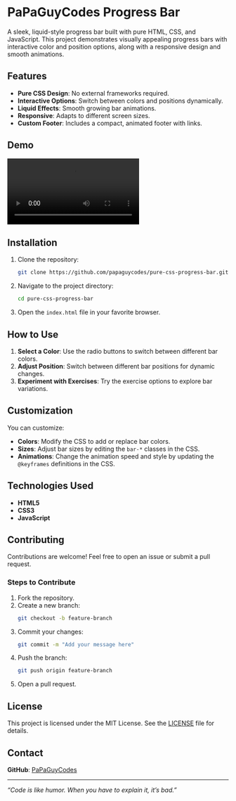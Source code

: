 # PaPaGuyCodes Progress Bar

A sleek, liquid-style progress bar built with pure HTML, CSS, and JavaScript. This project demonstrates visually appealing progress bars with interactive color and position options, along with a responsive design and smooth animations.

## Features

- **Pure CSS Design**: No external frameworks required.
- **Interactive Options**: Switch between colors and positions dynamically.
- **Liquid Effects**: Smooth growing bar animations.
- **Responsive**: Adapts to different screen sizes.
- **Custom Footer**: Includes a compact, animated footer with links.

## Demo

<video src="https://github.com/papaguycodes/pure-css-progress-bar/demo/purecss.mp4" controls="controls" style="max-width: 100%;">
    Your browser does not support the video tag.
</video>

## Installation

1. Clone the repository:
    ```bash
    git clone https://github.com/papaguycodes/pure-css-progress-bar.git
    ```
2. Navigate to the project directory:
    ```bash
    cd pure-css-progress-bar
    ```
3. Open the `index.html` file in your favorite browser.

## How to Use

1. **Select a Color**: Use the radio buttons to switch between different bar colors.
2. **Adjust Position**: Switch between different bar positions for dynamic changes.
3. **Experiment with Exercises**: Try the exercise options to explore bar variations.

## Customization

You can customize:
- **Colors**: Modify the CSS to add or replace bar colors.
- **Sizes**: Adjust bar sizes by editing the `bar-*` classes in the CSS.
- **Animations**: Change the animation speed and style by updating the `@keyframes` definitions in the CSS.

## Technologies Used

- **HTML5**
- **CSS3**
- **JavaScript**

 
## Contributing

Contributions are welcome! Feel free to open an issue or submit a pull request.

### Steps to Contribute

1. Fork the repository.
2. Create a new branch:
    ```bash
    git checkout -b feature-branch
    ```
3. Commit your changes:
    ```bash
    git commit -m "Add your message here"
    ```
4. Push the branch:
    ```bash
    git push origin feature-branch
    ```
5. Open a pull request.

## License

This project is licensed under the MIT License. See the [LICENSE](LICENSE) file for details.

## Contact

**GitHub**: [PaPaGuyCodes](https://github.com/PaPaGuyCodes)   

---

_“Code is like humor. When you have to explain it, it’s bad.”_
